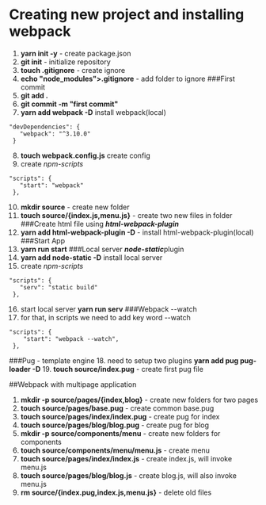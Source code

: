  # Creating new project and installing webpack
 1. **yarn init -y** - create package.json
 2. **git init** - initialize repository
 3. **touch .gitignore** - create ignore
 4. **echo "node_modules">.gitignore** - add folder to ignore
 ###First commit
 5. **git add .**
 6. **git commit -m "first commit"**
 7. **yarn add webpack -D** install webpack(local)
  ```
  "devDependencies": {
     "webpack": "^3.10.0"
   }
 ```
 8. **touch webpack.config.js** create config
 9. create *npm-scripts*
 ```
"scripts": {
    "start": "webpack"
  },
```
10. **mkdir source** - create new folder
11. **touch source/{index.js,menu.js}** - create two new files in folder
###Create html file using ***html-webpack-plugin***
12. **yarn add html-webpack-plugin -D** - install html-webpack-plugin(local)
###Start App
13. **yarn run start**
###Local server ***node-static***plugin
14. **yarn add node-static -D** install local server
15. create *npm-scripts*
 ```
"scripts": {
    "serv": "static build"
  },
```
16. start local server **yarn run serv**
###Webpack --watch
17. for that, in scripts we need to add key word --watch
 ```
"scripts": {
     "start": "webpack --watch",
  },
```
###Pug - template engine
18. need to setup two plugins **yarn add pug pug-loader -D**
19. **touch source/index.pug** - create first pug file

##Webpack with multipage application
1. **mkdir -p source/pages/{index,blog}** - create new folders for two pages
2. **touch source/pages/base.pug** - create common base.pug  
3. **touch source/pages/index/index.pug** - create pug for index 
4. **touch source/pages/blog/blog.pug** - create pug for blog 
5. **mkdir -p source/components/menu** - create new folders for components
6. **touch source/components/menu/menu.js** - create menu 
7. **touch source/pages/index/index.js** - create index.js, will invoke menu.js  
8. **touch source/pages/blog/blog.js** - create blog.js, will also invoke menu.js
9. **rm source/{index.pug,index.js,menu.js}** - delete old files

